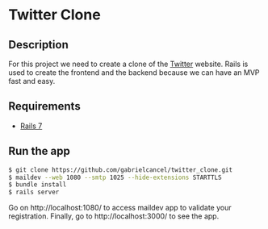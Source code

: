 # Twitter Clone

## Description
For this project we need to create a clone of the [Twitter](https://twitter.com) website.
Rails is used to create the frontend and the backend because we can have an MVP fast and easy.


## Requirements
- [Rails 7](https://rubygems.org/gems/rails)

## Run the app

```bash
$ git clone https://github.com/gabrielcancel/twitter_clone.git
$ maildev --web 1080 --smtp 1025 --hide-extensions STARTTLS
$ bundle install
$ rails server
```

Go on http://localhost:1080/ to access maildev app to validate your registration.
Finally, go to http://localhost:3000/ to see the app.

